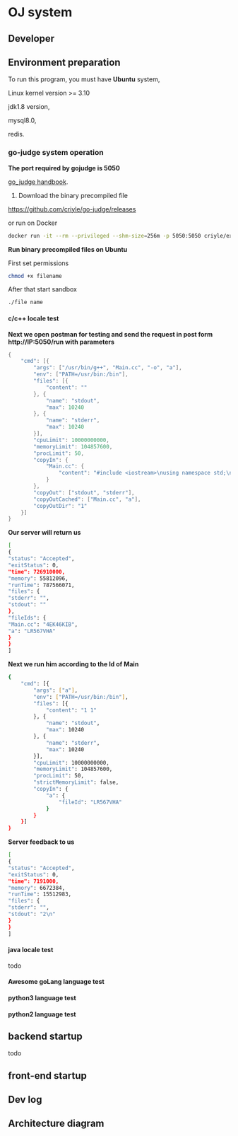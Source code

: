 # OJ system


## Developer

## Environment preparation

 To run this program, you must have **Ubuntu** system,

 Linux kernel version >= 3.10

 jdk1.8 version,

 mysql8.0,

 redis.

### go-judge system operation

**The port required by gojudge is 5050**

<a href="">go_judge handbook</a>.

  1. Download the binary precompiled file

https://github.com/criyle/go-judge/releases

or run on Docker

~~~bash
docker run -it --rm --privileged --shm-size=256m -p 5050:5050 criyle/executorserver
~~~

**Run binary precompiled files on Ubuntu**

First set permissions

~~~bash
chmod +x filename
~~~

After that start sandbox

~~~BASH
./file name  
~~~

#### c/c++ locale test

**Next we open postman for testing and send the request in post form http://IP:5050/run with parameters**

~~~java
{
    "cmd": [{
        "args": ["/usr/bin/g++", "Main.cc", "-o", "a"],
        "env": ["PATH=/usr/bin:/bin"],
        "files": [{
            "content": ""
        }, {
            "name": "stdout",
            "max": 10240
        }, {
            "name": "stderr",
            "max": 10240
        }],
        "cpuLimit": 10000000000,
        "memoryLimit": 104857600,
        "procLimit": 50,
        "copyIn": {
            "Main.cc": {
                "content": "#include <iostream>\nusing namespace std;\nint main() {\nint a, b;\ncin >> a >> b;\ncout << a + b << endl;\n} "
            }
        },
        "copyOut": ["stdout", "stderr"],
        "copyOutCached": ["Main.cc", "a"],
        "copyOutDir": "1"
    }]
}
~~~

**Our server will return us**

~~~bash
[
{
"status": "Accepted",
"exitStatus": 0,
"time": 726910000,
"memory": 55812096,
"runTime": 787566071,
"files": {
"stderr": "",
"stdout": ""
},
"fileIds": {
"Main.cc": "4EK46KIB",
"a": "LR567VHA"
}
}
]
~~~

**Next we run him according to the Id of Main**

~~~bash
{
    "cmd": [{
        "args": ["a"],
        "env": ["PATH=/usr/bin:/bin"],
        "files": [{
            "content": "1 1"
        }, {
            "name": "stdout",
            "max": 10240
        }, {
            "name": "stderr",
            "max": 10240
        }],
        "cpuLimit": 10000000000,
        "memoryLimit": 104857600,
        "procLimit": 50,
        "strictMemoryLimit": false,
        "copyIn": {
            "a": {
                "fileId": "LR567VHA"
            }
        }
    }]
}
~~~

**Server feedback to us**

~~~bash
[
{
"status": "Accepted",
"exitStatus": 0,
"time": 7191000,
"memory": 6672384,
"runTime": 15512983,
"files": {
"stderr": "",
"stdout": "2\n"
}
}
]
~~~

#### java locale test

todo

#### Awesome goLang language test

#### python3 language test

#### python2 language test

## backend startup

todo

## front-end startup



## Dev log



## Architecture diagram


